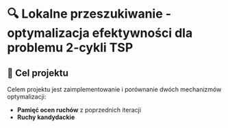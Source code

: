 # 🔍 Lokalne przeszukiwanie - optymalizacja efektywności dla problemu 2-cykli TSP

## 🎯 Cel projektu

Celem projektu jest zaimplementowanie i porównanie dwóch mechanizmów optymalizacji:

- **Pamięć ocen ruchów** z poprzednich iteracji
- **Ruchy kandydackie**
